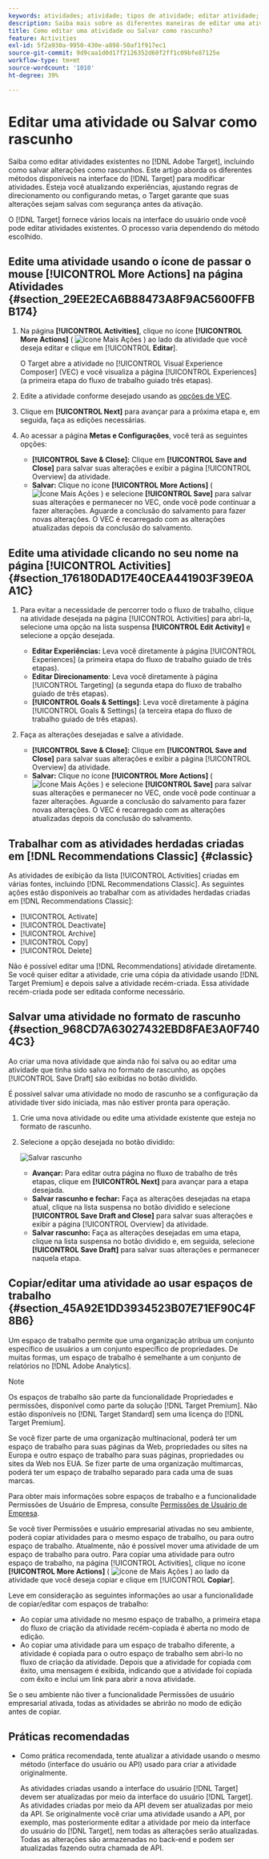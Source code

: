 ```yaml
---
keywords: atividades; atividade; tipos de atividade; editar atividade; editar; rascunho
description: Saiba mais sobre as diferentes maneiras de editar uma atividade existente, incluindo como salvar uma atividade no formato de rascunho.
title: Como editar uma atividade ou Salvar como rascunho?
feature: Activities
exl-id: 5f2a930a-9950-430e-a898-50af1f917ec1
source-git-commit: 9d9caa1d0d17f2126352d60f2ff1c09bfe87125e
workflow-type: tm+mt
source-wordcount: '1010'
ht-degree: 39%

---
```


# Editar uma atividade ou Salvar como rascunho

Saiba como editar atividades existentes no [!DNL Adobe Target], incluindo como salvar alterações como rascunhos. Este artigo aborda os diferentes métodos disponíveis na interface do [!DNL Target] para modificar atividades. Esteja você atualizando experiências, ajustando regras de direcionamento ou configurando metas, o Target garante que suas alterações sejam salvas com segurança antes da ativação.

O [!DNL Target] fornece vários locais na interface do usuário onde você pode editar atividades existentes. O processo varia dependendo do método escolhido.

## Edite uma atividade usando o ícone de passar o mouse [!UICONTROL More Actions] na página Atividades {#section_29EE2ECA6B88473A8F9AC5600FFBB174}

1. Na página **[!UICONTROL Activities]**, clique no ícone **[!UICONTROL More Actions]** ( ![ícone Mais Ações](/help/main/assets/icons/MoreSmall.svg) ) ao lado da atividade que você deseja editar e clique em [!UICONTROL **Editar**].

   O Target abre a atividade no [!UICONTROL Visual Experience Composer] (VEC) e você visualiza a página [!UICONTROL Experiences] (a primeira etapa do fluxo de trabalho guiado três etapas).

1. Edite a atividade conforme desejado usando as [opções de VEC](/help/main/c-experiences/c-visual-experience-composer/viztarget-options.md).

1. Clique em **[!UICONTROL Next]** para avançar para a próxima etapa e, em seguida, faça as edições necessárias.

1. Ao acessar a página **Metas e Configurações**, você terá as seguintes opções:

   * **[!UICONTROL Save & Close]:** Clique em **[!UICONTROL Save and Close]** para salvar suas alterações e exibir a página [!UICONTROL Overview] da atividade.
   * **Salvar:** Clique no ícone **[!UICONTROL More Actions]** ( ![Ícone Mais Ações](/help/main/assets/icons/MoreSmallListVert.svg) ) e selecione **[!UICONTROL Save]** para salvar suas alterações e permanecer no VEC, onde você pode continuar a fazer alterações. Aguarde a conclusão do salvamento para fazer novas alterações. O VEC é recarregado com as alterações atualizadas depois da conclusão do salvamento.

## Edite uma atividade clicando no seu nome na página [!UICONTROL Activities] {#section_176180DAD17E40CEA441903F39E0AA1C}

1. Para evitar a necessidade de percorrer todo o fluxo de trabalho, clique na atividade desejada na página [!UICONTROL Activities] para abri-la, selecione uma opção na lista suspensa **[!UICONTROL Edit Activity]** e selecione a opção desejada.

   * **Editar Experiências:** Leva você diretamente à página [!UICONTROL Experiences] (a primeira etapa do fluxo de trabalho guiado de três etapas).
   * **Editar Direcionamento**: Leva você diretamente à página [!UICONTROL Targeting] (a segunda etapa do fluxo de trabalho guiado de três etapas).
   * **[!UICONTROL Goals & Settings]**: Leva você diretamente à página [!UICONTROL Goals & Settings] (a terceira etapa do fluxo de trabalho guiado de três etapas).

1. Faça as alterações desejadas e salve a atividade.

   * **[!UICONTROL Save & Close]:** Clique em **[!UICONTROL Save and Close]** para salvar suas alterações e exibir a página [!UICONTROL Overview] da atividade.
   * **Salvar:** Clique no ícone **[!UICONTROL More Actions]** ( ![Ícone Mais Ações](/help/main/assets/icons/MoreSmallListVert.svg) ) e selecione **[!UICONTROL Save]** para salvar suas alterações e permanecer no VEC, onde você pode continuar a fazer alterações. Aguarde a conclusão do salvamento para fazer novas alterações. O VEC é recarregado com as alterações atualizadas depois da conclusão do salvamento.

## Trabalhar com as atividades herdadas criadas em [!DNL Recommendations Classic] {#classic}

As atividades de exibição da lista [!UICONTROL Activities] criadas em várias fontes, incluindo [!DNL Recommendations Classic]. As seguintes ações estão disponíveis ao trabalhar com as atividades herdadas criadas em [!DNL Recommendations Classic]:

* [!UICONTROL Activate]
* [!UICONTROL Deactivate]
* [!UICONTROL Archive]
* [!UICONTROL Copy]
* [!UICONTROL Delete]

Não é possível editar uma [!DNL Recommendations] atividade diretamente. Se você quiser editar a atividade, crie uma cópia da atividade usando [!DNL Target Premium] e depois salve a atividade recém-criada. Essa atividade recém-criada pode ser editada conforme necessário.

## Salvar uma atividade no formato de rascunho {#section_968CD7A63027432EBD8FAE3A0F7404C3}

Ao criar uma nova atividade que ainda não foi salva ou ao editar uma atividade que tinha sido salva no formato de rascunho, as opções [!UICONTROL Save Draft] são exibidas no botão dividido.

É possível salvar uma atividade no modo de rascunho se a configuração da atividade tiver sido iniciada, mas não estiver pronta para operação.

1. Crie uma nova atividade ou edite uma atividade existente que esteja no formato de rascunho.
1. Selecione a opção desejada no botão dividido:

   ![Salvar rascunho](/help/main/c-activities/assets/save_draft.png)

   * **Avançar:** Para editar outra página no fluxo de trabalho de três etapas, clique em **[!UICONTROL Next]** para avançar para a etapa desejada.
   * **Salvar rascunho e fechar:** Faça as alterações desejadas na etapa atual, clique na lista suspensa no botão dividido e selecione **[!UICONTROL Save Draft and Close]** para salvar suas alterações e exibir a página [!UICONTROL Overview] da atividade.
   * **Salvar rascunho:** Faça as alterações desejadas em uma etapa, clique na lista suspensa no botão dividido e, em seguida, selecione **[!UICONTROL Save Draft]** para salvar suas alterações e permanecer naquela etapa.

## Copiar/editar uma atividade ao usar espaços de trabalho {#section_45A92E1DD3934523B07E71EF90C4F8B6}

Um espaço de trabalho permite que uma organização atribua um conjunto específico de usuários a um conjunto específico de propriedades. De muitas formas, um espaço de trabalho é semelhante a um conjunto de relatórios no [!DNL Adobe Analytics].

>[!NOTE]
>
>Os espaços de trabalho são parte da funcionalidade Propriedades e permissões, disponível como parte da solução [!DNL Target Premium]. Não estão disponíveis no [!DNL Target Standard] sem uma licença do [!DNL Target Premium].

Se você fizer parte de uma organização multinacional, poderá ter um espaço de trabalho para suas páginas da Web, propriedades ou sites na Europa e outro espaço de trabalho para suas páginas, propriedades ou sites da Web nos EUA. Se fizer parte de uma organização multimarcas, poderá ter um espaço de trabalho separado para cada uma de suas marcas.

Para obter mais informações sobre espaços de trabalho e a funcionalidade Permissões de Usuário de Empresa, consulte [Permissões de Usuário de Empresa](/help/main/administrating-target/c-user-management/property-channel/property-channel.md#concept_E396B16FA2024ADBA27BC056138F9838).

Se você tiver Permissões e usuário empresarial ativadas no seu ambiente, poderá copiar atividades para o mesmo espaço de trabalho, ou para outro espaço de trabalho. Atualmente, não é possível mover uma atividade de um espaço de trabalho para outro. Para copiar uma atividade para outro espaço de trabalho, na página [!UICONTROL Activities], clique no ícone **[!UICONTROL More Actions]** ( ![ícone de Mais Ações](/help/main/assets/icons/MoreSmall.svg) ) ao lado da atividade que você deseja copiar e clique em [!UICONTROL **Copiar**].

Leve em consideração as seguintes informações ao usar a funcionalidade de copiar/editar com espaços de trabalho:

* Ao copiar uma atividade no mesmo espaço de trabalho, a primeira etapa do fluxo de criação da atividade recém-copiada é aberta no modo de edição.
* Ao copiar uma atividade para um espaço de trabalho diferente, a atividade é copiada para o outro espaço de trabalho sem abri-lo no fluxo de criação da atividade. Depois que a atividade for copiada com êxito, uma mensagem é exibida, indicando que a atividade foi copiada com êxito e inclui um link para abrir a nova atividade.

Se o seu ambiente não tiver a funcionalidade Permissões de usuário empresarial ativada, todas as atividades se abrirão no modo de edição antes de copiar.

## Práticas recomendadas

* Como prática recomendada, tente atualizar a atividade usando o mesmo método (interface do usuário ou API) usado para criar a atividade originalmente.

  As atividades criadas usando a interface do usuário [!DNL Target] devem ser atualizadas por meio da interface do usuário [!DNL Target]. As atividades criadas por meio da API devem ser atualizadas por meio da API. Se originalmente você criar uma atividade usando a API, por exemplo, mas posteriormente editar a atividade por meio da interface do usuário do [!DNL Target], nem todas as alterações serão atualizadas. Todas as alterações são armazenadas no back-end e podem ser atualizadas fazendo outra chamada de API.


